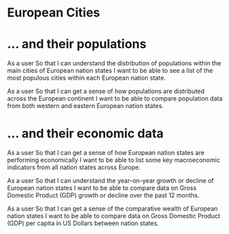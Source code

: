 # European Cities

# ... and their populations

As a user
So that I can understand the distribution of populations within the main cities of European nation states
I want to be able to see a list of the most populous cities within each European nation state.

As a user
So that I can get a sense of how populations are distributed across the European continent
I want to be able to compare population data from both western and eastern European nation states.

# ... and their economic data

As a user
So that I can get a sense of how European nation states are performing economically
I want to be able to list some key macroeconomic indicators from all nation states across Europe.

As a user
So that I can understand the year-on-year growth or decline of European nation states
I want to be able to compare data on Gross Domestic Product (GDP) growth or decline over the past 12 months.

As a user
So that I can get a sense of the comparative wealth of European nation states
I want to be able to compare data on Gross Domestic Product (GDP) per capita in US Dollars between nation states.
